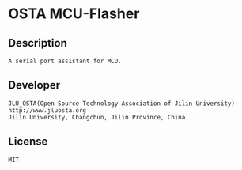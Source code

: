 # OSTA MCU-Flasher 

## Description
	A serial port assistant for MCU.


## Developer
	JLU_OSTA(Open Source Technology Association of Jilin University)
	http://www.jluosta.org
	Jilin University, Changchun, Jilin Province, China


## License
	MIT